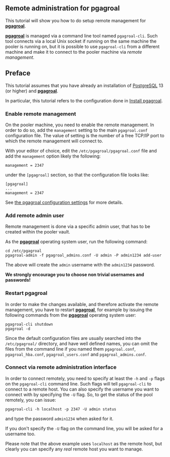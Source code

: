 ## Remote administration for pgagroal

This tutorial will show you how to do setup remote management for [**pgagroal**](https://github.com/agroal/pgagroal).

[**pgagroal**](https://github.com/agroal/pgagroal) is managed via a command line tool named `pgagroal-cli`. Such tool
connects via a local Unix socket if running on the same machine the pooler is
running on, but it is possible to use `pgagroal-cli` from a different machine
and make it to connect to the pooler machine via *remote management*.

## Preface

This tutorial assumes that you have already an installation of [PostgreSQL](https://www.postgresql.org) 13 (or higher) and [**pgagroal**](https://github.com/agroal/pgagroal).

In particular, this tutorial refers to the configuration done in [Install pgagroal](https://github.com/pgagroal/pgagroal/blob/master/doc/tutorial/01_install.md).

### Enable remote management

On the pooler machine, you need to enable the remote management. In order to do so,
add the `management` setting to the main `pgagroal.conf` configuration file.
The value of setting is the number of a free TCP/IP port to which the remote
management will connect to.

With your editor of choice, edit the `/etc/pgagroal/pgagroal.conf` file and add the
`management` option likely the following:

```
management = 2347
```

under the `[pgagroal]` section, so that the configuration file looks like:

```
[pgagroal]
...
management = 2347
```

See [the pgagroal configuration settings](https://github.com/agroal/pgagroal/blob/master/doc/CONFIGURATION.md#pgagroal) for more details.

### Add remote admin user

Remote management is done via a specific admin user, that has to be created within the pooler vault.

As the [**pgagroal**](https://github.com/agroal/pgagroal) operating system user, run the following command:

```
cd /etc/pgagroal
pgagroal-admin -f pgagroal_admins.conf -U admin -P admin1234 add-user
```

The above will create the `admin` username with the `admin1234` password.

**We strongly encourage you to choose non trivial usernames and passwords!**

### Restart pgagroal

In order to make the changes available, and therefore activate the remote management, you have to restart [**pgagroal**](https://github.com/agroal/pgagroal), for example by issuing the following commands from the [**pgagroal**](https://github.com/agroal/pgagroal) operatng system user:

```
pgagroal-cli shutdown
pgagroal -d
```

Since the default configuration files are usually searched into the `/etc/pgagroal/` directory, and have well defined names, you can omit the files from the command line
if you named them `pgagroal.conf`, `pgagroal_hba.conf`, `pgagroal_users.conf` and `pgagroal_admins.conf`.

### Connect via remote administration interface

In order to connect remotely, you need to specify at least the `-h` and `-p` flags on the `pgagroal-cli` command line. Such flags will tell `pgagroal-cli` to connect to a remote host. You can also specify the username you want to connect with by specifying the `-U` flag.
So, to get the status of the pool remotely, you can issue:

```
pgagroal-cli -h localhost -p 2347 -U admin status
```

and type the password `admin1234` when asked for it.

If you don't specify the `-U` flag on the command line, you will be asked for a username too.

Please note that the above example uses `localhost` as the remote host, but clearly you can specify any *real* remote host you want to manage.
